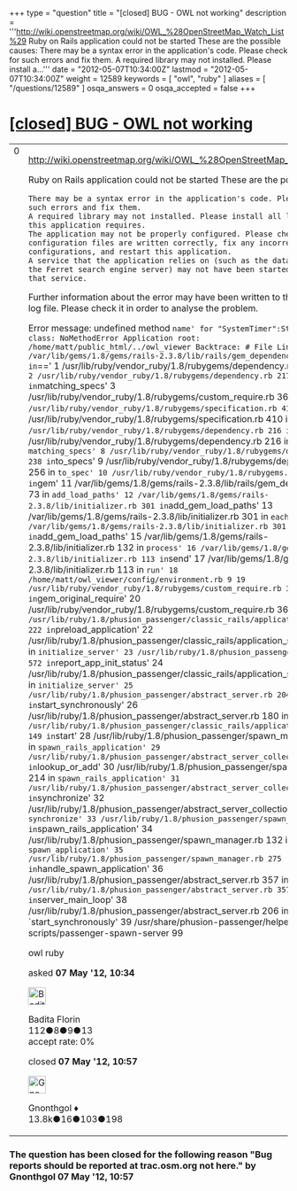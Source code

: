 +++
type = "question"
title = "[closed] BUG - OWL not working"
description = '''http://wiki.openstreetmap.org/wiki/OWL_%28OpenStreetMap_Watch_List%29 Ruby on Rails application could not be started These are the possible causes: There may be a syntax error in the application&#x27;s code. Please check for such errors and fix them. A required library may not installed. Please install a...'''
date = "2012-05-07T10:34:00Z"
lastmod = "2012-05-07T10:34:00Z"
weight = 12589
keywords = [ "owl", "ruby" ]
aliases = [ "/questions/12589" ]
osqa_answers = 0
osqa_accepted = false
+++

<div class="headNormal">

# [\[closed\] BUG - OWL not working](/questions/12589/bug-owl-not-working)

</div>

<div id="main-body">

<div id="askform">

<table id="question-table" style="width:100%;">
<colgroup>
<col style="width: 50%" />
<col style="width: 50%" />
</colgroup>
<tbody>
<tr>
<td style="width: 30px; vertical-align: top"><div class="vote-buttons">
<span id="post-12589-upvote" class="ajax-command post-vote up" rel="nofollow" title="I like this post (click again to cancel)"> </span>
<div id="post-12589-score" class="post-score" title="current number of votes">
0
</div>
<span id="post-12589-downvote" class="ajax-command post-vote down" rel="nofollow" title="I dont like this post (click again to cancel)"> </span> <span id="favorite-mark" class="ajax-command favorite-mark" rel="nofollow" title="mark/unmark this question as favorite (click again to cancel)"> </span>
<div id="favorite-count" class="favorite-count">
&#10;</div>
</div></td>
<td><div id="item-right">
<div class="question-body">
<p><a href="http://wiki.openstreetmap.org/wiki/OWL_%28OpenStreetMap_Watch_List%29">http://wiki.openstreetmap.org/wiki/OWL_%28OpenStreetMap_Watch_List%29</a></p>
<p>Ruby on Rails application could not be started These are the possible causes:</p>
<pre><code>There may be a syntax error in the application&#39;s code. Please check for such errors and fix them.
A required library may not installed. Please install all libraries that this application requires.
The application may not be properly configured. Please check whether all configuration files are written correctly, fix any incorrect configurations, and restart this application.
A service that the application relies on (such as the database server or the Ferret search engine server) may not have been started. Please start that service.</code></pre>
<p>Further information about the error may have been written to the application's log file. Please check it in order to analyse the problem.</p>
<p>Error message: undefined method <code>name' for "SystemTimer":String Exception class: NoMethodError Application root: /home/matt/public_html/../owl_viewer Backtrace: # File Line Location 0 /var/lib/gems/1.8/gems/rails-2.3.8/lib/rails/gem_dependency.rb 275 in</code>==' 1 /usr/lib/ruby/vendor_ruby/1.8/rubygems/dependency.rb 217 in <code>===' 2 /usr/lib/ruby/vendor_ruby/1.8/rubygems/dependency.rb 217 in</code>matching_specs' 3 /usr/lib/ruby/vendor_ruby/1.8/rubygems/custom_require.rb 36 in <code>find_all' 4 /usr/lib/ruby/vendor_ruby/1.8/rubygems/specification.rb 411 in</code>each' 5 /usr/lib/ruby/vendor_ruby/1.8/rubygems/specification.rb 410 in <code>each' 6 /usr/lib/ruby/vendor_ruby/1.8/rubygems/dependency.rb 216 in</code>find_all' 7 /usr/lib/ruby/vendor_ruby/1.8/rubygems/dependency.rb 216 in <code>matching_specs' 8 /usr/lib/ruby/vendor_ruby/1.8/rubygems/dependency.rb 238 in</code>to_specs' 9 /usr/lib/ruby/vendor_ruby/1.8/rubygems/dependency.rb 256 in <code>to_spec' 10 /usr/lib/ruby/vendor_ruby/1.8/rubygems.rb 1230 in</code>gem' 11 /var/lib/gems/1.8/gems/rails-2.3.8/lib/rails/gem_dependency.rb 73 in <code>add_load_paths' 12 /var/lib/gems/1.8/gems/rails-2.3.8/lib/initializer.rb 301 in</code>add_gem_load_paths' 13 /var/lib/gems/1.8/gems/rails-2.3.8/lib/initializer.rb 301 in <code>each' 14 /var/lib/gems/1.8/gems/rails-2.3.8/lib/initializer.rb 301 in</code>add_gem_load_paths' 15 /var/lib/gems/1.8/gems/rails-2.3.8/lib/initializer.rb 132 in <code>process' 16 /var/lib/gems/1.8/gems/rails-2.3.8/lib/initializer.rb 113 in</code>send' 17 /var/lib/gems/1.8/gems/rails-2.3.8/lib/initializer.rb 113 in <code>run' 18 /home/matt/owl_viewer/config/environment.rb 9 19 /usr/lib/ruby/vendor_ruby/1.8/rubygems/custom_require.rb 36 in</code>gem_original_require' 20 /usr/lib/ruby/vendor_ruby/1.8/rubygems/custom_require.rb 36 in <code>require' 21 /usr/lib/ruby/1.8/phusion_passenger/classic_rails/application_spawner.rb 222 in</code>preload_application' 22 /usr/lib/ruby/1.8/phusion_passenger/classic_rails/application_spawner.rb 181 in <code>initialize_server' 23 /usr/lib/ruby/1.8/phusion_passenger/utils.rb 572 in</code>report_app_init_status' 24 /usr/lib/ruby/1.8/phusion_passenger/classic_rails/application_spawner.rb 174 in <code>initialize_server' 25 /usr/lib/ruby/1.8/phusion_passenger/abstract_server.rb 204 in</code>start_synchronously' 26 /usr/lib/ruby/1.8/phusion_passenger/abstract_server.rb 180 in <code>start' 27 /usr/lib/ruby/1.8/phusion_passenger/classic_rails/application_spawner.rb 149 in</code>start' 28 /usr/lib/ruby/1.8/phusion_passenger/spawn_manager.rb 219 in <code>spawn_rails_application' 29 /usr/lib/ruby/1.8/phusion_passenger/abstract_server_collection.rb 132 in</code>lookup_or_add' 30 /usr/lib/ruby/1.8/phusion_passenger/spawn_manager.rb 214 in <code>spawn_rails_application' 31 /usr/lib/ruby/1.8/phusion_passenger/abstract_server_collection.rb 82 in</code>synchronize' 32 /usr/lib/ruby/1.8/phusion_passenger/abstract_server_collection.rb 79 in <code>synchronize' 33 /usr/lib/ruby/1.8/phusion_passenger/spawn_manager.rb 213 in</code>spawn_rails_application' 34 /usr/lib/ruby/1.8/phusion_passenger/spawn_manager.rb 132 in <code>spawn_application' 35 /usr/lib/ruby/1.8/phusion_passenger/spawn_manager.rb 275 in</code>handle_spawn_application' 36 /usr/lib/ruby/1.8/phusion_passenger/abstract_server.rb 357 in <code>__send__' 37 /usr/lib/ruby/1.8/phusion_passenger/abstract_server.rb 357 in</code>server_main_loop' 38 /usr/lib/ruby/1.8/phusion_passenger/abstract_server.rb 206 in `start_synchronously' 39 /usr/share/phusion-passenger/helper-scripts/passenger-spawn-server 99<br />
</p>
</div>
<div id="question-tags" class="tags-container tags">
<span class="post-tag tag-link-owl" rel="tag" title="see questions tagged &#39;owl&#39;">owl</span> <span class="post-tag tag-link-ruby" rel="tag" title="see questions tagged &#39;ruby&#39;">ruby</span>
</div>
<div id="question-controls" class="post-controls">
&#10;</div>
<div class="post-update-info-container">
<div class="post-update-info post-update-info-user">
<p>asked <strong>07 May '12, 10:34</strong></p>
<img src="https://secure.gravatar.com/avatar/92a51d3af99ee124bb9e06dd35249910?s=32&amp;d=identicon&amp;r=g" class="gravatar" width="32" height="32" alt="Badita%20Florin&#39;s gravatar image" />
<p><span>Badita Florin</span><br />
<span class="score" title="112 reputation points">112</span><span title="8 badges"><span class="badge1">●</span><span class="badgecount">8</span></span><span title="9 badges"><span class="silver">●</span><span class="badgecount">9</span></span><span title="13 badges"><span class="bronze">●</span><span class="badgecount">13</span></span><br />
<span class="accept_rate" title="Rate of the user&#39;s accepted answers">accept rate:</span> <span title="Badita Florin has no accepted answers">0%</span> </br></p>
</div>
<div class="post-update-info post-update-info-edited">
<p><span> closed <strong>07 May '12, 10:57</strong> </span></p>
<img src="https://secure.gravatar.com/avatar/44a4438f0146dfd898e24c221fd28b58?s=32&amp;d=identicon&amp;r=g" class="gravatar" width="32" height="32" alt="Gnonthgol&#39;s gravatar image" />
<p><span>Gnonthgol ♦</span><br />
<span class="score" title="13750 reputation points"><span>13.8k</span></span><span title="16 badges"><span class="badge1">●</span><span class="badgecount">16</span></span><span title="103 badges"><span class="silver">●</span><span class="badgecount">103</span></span><span title="198 badges"><span class="bronze">●</span><span class="badgecount">198</span></span></p>
</div>
</div>
<div id="comments-container-12589" class="comments-container">
&#10;</div>
<div id="comment-tools-12589" class="comment-tools">
&#10;</div>
<div class="clear">
&#10;</div>
<div id="comment-12589-form-container" class="comment-form-container">
&#10;</div>
<div class="clear">
&#10;</div>
</div></td>
</tr>
</tbody>
</table>

<div class="question-status" style="margin-bottom:15px">

### The question has been closed for the following reason "Bug reports should be reported at trac.osm.org not here." by Gnonthgol 07 May '12, 10:57

</div>

</div>

</div>

